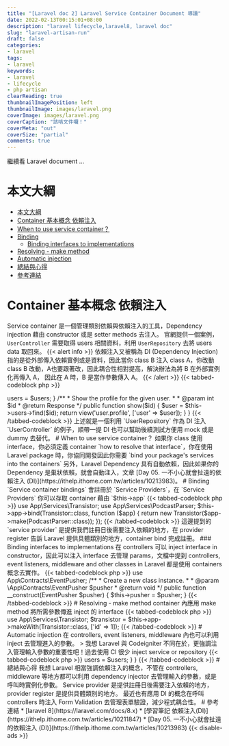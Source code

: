 ```yaml
---
title: "[Laravel doc 2] Laravel Service Container Document 導讀"
date: 2022-02-13T00:15:01+08:00
description: "laravel lifecycle,laravel8, laravel doc"
slug: "laravel-artisan-run"
draft: false
categories:
- laravel
tags:
- laravel
keywords:
- laravel
- lifecycle
- php artisan
clearReading: true
thumbnailImagePosition: left
thumbnailImage: images/laravel.png
coverImage: images/laravel.png
coverCaption: "該啃文件囉！"
coverMeta: "out"
coverSize: "partial"
comments: true
---
```

繼續看 Laravel document ...
<!--more-->
# 本文大綱
- [本文大綱](#本文大綱)
- [Container 基本概念 依賴注入](#container-基本概念-依賴注入)
- [When to use service container？](#when-to-use-service-container)
- [Binding](#binding)
    - [Binding interfaces to implementations](#binding-interfaces-to-implementations)
- [Resolving - make method](#resolving---make-method)
- [Automatic injection](#automatic-injection)
- [總結與心得](#總結與心得)
- [參考連結](#參考連結)

# Container 基本概念 依賴注入
Service container 是一個管理類別依賴與依賴注入的工具，Dependency injection 藉由 constructor 或是 setter methods 去注入。
官網提供一個案例， `UserController` 需要取得 users 相關資料，利用 `UserRepository` 去將 users data 取回來。
{{< alert info >}}
依賴注入又被稱為 DI (Dependency Injection) 指的是從外部傳入依賴實例或是資料，因此當你 class B 注入 class A，你改動 class B 改動，A也要跟著改，因此耦合性相對提高，解決辦法為將 B 在外部實例化再傳入 A，
因此在 A 時，B 是當作參數傳入 A。
{{< /alert >}}
{{< tabbed-codeblock php >}}
<!-- tab php -->
<?php
namespace App\Http\Controllers;
use App\Http\Controllers\Controller;
use App\Repositories\UserRepository;
use App\Models\User;

class UserController extends Controller
{
    /**
     * The user repository implementation.
     *
     * @var UserRepository
     */
    protected $users;

    /**
     * Create a new controller instance.
     *
     * @param  UserRepository  $users
     * @return void
     */
    public function __construct(UserRepository $users)
    {
        $this->users = $users;
    }

    /**
     * Show the profile for the given user.
     *
     * @param  int  $id
     * @return Response
     */
    public function show($id)
    {
        $user = $this->users->find($id);

        return view('user.profile', ['user' => $user]);
    }
}
<!-- endtab -->
{{< /tabbed-codeblock >}}
上述就是一個利用 `UserRepository` 作為 DI 注入 `UserController` 的例子，順帶一提 DI 也可以幫助後續測試方便用 mock 或是 dummy 去替代。

# When to use service container？
如果你 class 使用 interface，你必須定義 container `how to resolve that interface`，你在使用 Laravel package 時，你協同開發因此你需要 `bind your package's services into the containers`
另外，Laravel Dependency 具有自動依賴，因此如果你的 Dependency 是巢狀依賴，就會自動注入，文章 [Day 05. 一不小心就會扯遠的依賴注入 (DI)](https://ithelp.ithome.com.tw/articles/10213983)。

# Binding
`Service container bindings` 會註冊於 `Service Providers`，在 `Service Providers` 你可以存取 container 藉由 `$this->app`
{{< tabbed-codeblock php >}}
<!-- tab php -->
use App\Services\Transistor;
use App\Services\PodcastParser;

$this->app->bind(Transistor::class, function ($app) {
    return new Transistor($app->make(PodcastParser::class));
});
<!-- endtab -->
{{< /tabbed-codeblock >}}
這邊提到的 `service provider` 是提供我們註冊日後需要注入依賴的地方，在 provider register 告訴 Laravel 提供具體類別的地方，container bind 完成註冊。

### Binding interfaces to implementations
在 controllers 可以 inject interface in constructor，因此可以注入 interface 去管理 params，文檔中提到 controllers, event listeners, middleware and other classes in Laravel 都是使用 containers 概念去實作。

{{< tabbed-codeblock php >}}
<!-- tab php -->
use App\Contracts\EventPusher;
/**
 * Create a new class instance.
 *
 * @param  \App\Contracts\EventPusher  $pusher
 * @return void
 */
public function __construct(EventPusher $pusher)
{
    $this->pusher = $pusher;
}
<!-- endtab -->
{{< /tabbed-codeblock >}}

# Resolving - make method
container 內應用 make method 將所需參數傳進 inject 的 interface
{{< tabbed-codeblock php >}}
<!-- tab php -->
use App\Services\Transistor;
 
$transistor = $this->app->makeWith(Transistor::class, ['id' => 1]);
<!-- endtab -->
{{< /tabbed-codeblock >}}

# Automatic injection
在 controllers, event listeners, middleware 內也可以利用 inject 去管理進入的參數。
> 我想 Laravel 與 Codeigniter 不同在於，更強調注入管理輸入參數的重要性吧！過去使用 CI 很少 inject service or repository

{{< tabbed-codeblock php >}}
<!-- tab php -->
<?php
 
namespace App\Http\Controllers;
 
use App\Repositories\UserRepository;
 
class UserController extends Controller
{
    /**
     * The user repository instance.
     *
     * @var \App\Repositories\UserRepository
     */
    protected $users;
 
    /**
     * Create a new controller instance.
     *
     * @param  \App\Repositories\UserRepository  $users
     * @return void
     */
    public function __construct(UserRepository $users)
    {
        $this->users = $users;
    }
}
<!-- endtab -->
{{< /tabbed-codeblock >}}

# 總結與心得
我想 Laravel 相當強調依賴注入的概念，不管在 controllers, middleware 等地方都可以利用 dependency injector 去管理輸入的參數，或是呼叫時實例化參數。
Service provider 是提供註冊日後需要注入依賴的地方，provider register 是提供具體類別的地方。
最近也有應用 DI 的概念在呼叫 controllers 時注入 Form Validation 去管理表單驗證，減少程式耦合性。

# 參考連結
* [laravel 8](https://laravel.com/docs/8.x)
* [學習筆記 依賴注入(DI)](https://ithelp.ithome.com.tw/articles/10211847)
* [Day 05. 一不小心就會扯遠的依賴注入 (DI)](https://ithelp.ithome.com.tw/articles/10213983)

{{< disable-ads >}}